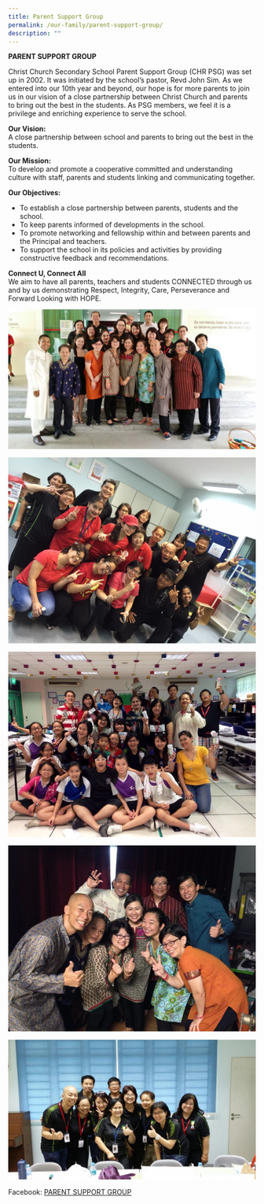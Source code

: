 ```yaml
---
title: Parent Support Group
permalink: /our-family/parent-support-group/
description: ""
---
```


**PARENT SUPPORT GROUP**

Christ Church Secondary School Parent Support Group (CHR PSG) was set up in 2002. It was initiated by the school’s pastor, Revd John Sim. As we entered into our 10th year and beyond, our hope is for more parents to join us in our vision of a close partnership between Christ Church and parents to bring out the best in the students. As PSG members, we feel it is a privilege and enriching experience to serve the school.  
  
**Our Vision:**  
A close partnership between school and parents to bring out the best in the students.  
  
**Our Mission:**  
To develop and promote a cooperative committed and understanding culture with staff, parents and students linking and communicating together.  
  
**Our Objectives:**  

*   To establish a close partnership between parents, students and the school.
*   To keep parents informed of developments in the school.
*   To promote networking and fellowship within and between parents and the Principal and teachers.
*   To support the school in its policies and activities by providing constructive feedback and recommendations.

  
**Connect U, Connect All**  
We aim to have all parents, teachers and students CONNECTED through us and by us demonstrating Respect, Integrity, Care, Perseverance and Forward Looking with HOPE.

![](/images/psg1.jpeg)

![](/images/psg%202.jpeg)

![](/images/psg3.jpeg)

![](/images/psg4.jpeg)

![](/images/psg5.jpeg)

Facebook: [PARENT SUPPORT GROUP](https://www.facebook.com/groups/100555640740928/)